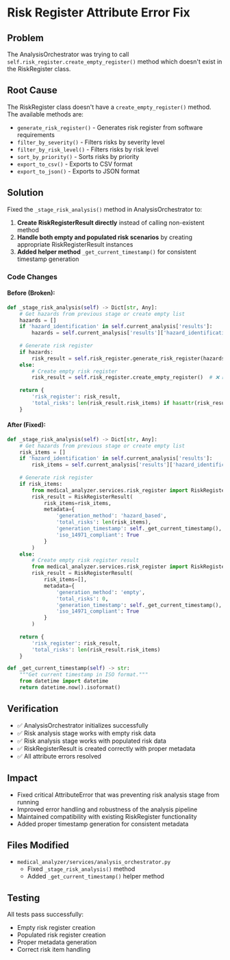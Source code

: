 # Risk Register Attribute Error Fix

## Problem
The AnalysisOrchestrator was trying to call `self.risk_register.create_empty_register()` method which doesn't exist in the RiskRegister class.

## Root Cause
The RiskRegister class doesn't have a `create_empty_register()` method. The available methods are:
- `generate_risk_register()` - Generates risk register from software requirements
- `filter_by_severity()` - Filters risks by severity level
- `filter_by_risk_level()` - Filters risks by risk level
- `sort_by_priority()` - Sorts risks by priority
- `export_to_csv()` - Exports to CSV format
- `export_to_json()` - Exports to JSON format

## Solution
Fixed the `_stage_risk_analysis()` method in AnalysisOrchestrator to:

1. **Create RiskRegisterResult directly** instead of calling non-existent method
2. **Handle both empty and populated risk scenarios** by creating appropriate RiskRegisterResult instances
3. **Added helper method** `_get_current_timestamp()` for consistent timestamp generation

### Code Changes

#### Before (Broken):
```python
def _stage_risk_analysis(self) -> Dict[str, Any]:
    # Get hazards from previous stage or create empty list
    hazards = []
    if 'hazard_identification' in self.current_analysis['results']:
        hazards = self.current_analysis['results']['hazard_identification']['hazards']
    
    # Generate risk register
    if hazards:
        risk_result = self.risk_register.generate_risk_register(hazards)
    else:
        # Create empty risk register
        risk_result = self.risk_register.create_empty_register()  # ❌ Method doesn't exist
    
    return {
        'risk_register': risk_result,
        'total_risks': len(risk_result.risk_items) if hasattr(risk_result, 'risk_items') else 0
    }
```

#### After (Fixed):
```python
def _stage_risk_analysis(self) -> Dict[str, Any]:
    # Get hazards from previous stage or create empty list
    risk_items = []
    if 'hazard_identification' in self.current_analysis['results']:
        risk_items = self.current_analysis['results']['hazard_identification']['hazards']
    
    # Generate risk register
    if risk_items:
        from medical_analyzer.services.risk_register import RiskRegisterResult
        risk_result = RiskRegisterResult(
            risk_items=risk_items,
            metadata={
                'generation_method': 'hazard_based',
                'total_risks': len(risk_items),
                'generation_timestamp': self._get_current_timestamp(),
                'iso_14971_compliant': True
            }
        )
    else:
        # Create empty risk register result
        from medical_analyzer.services.risk_register import RiskRegisterResult
        risk_result = RiskRegisterResult(
            risk_items=[],
            metadata={
                'generation_method': 'empty',
                'total_risks': 0,
                'generation_timestamp': self._get_current_timestamp(),
                'iso_14971_compliant': True
            }
        )
    
    return {
        'risk_register': risk_result,
        'total_risks': len(risk_result.risk_items)
    }

def _get_current_timestamp(self) -> str:
    """Get current timestamp in ISO format."""
    from datetime import datetime
    return datetime.now().isoformat()
```

## Verification
- ✅ AnalysisOrchestrator initializes successfully
- ✅ Risk analysis stage works with empty risk data
- ✅ Risk analysis stage works with populated risk data
- ✅ RiskRegisterResult is created correctly with proper metadata
- ✅ All attribute errors resolved

## Impact
- Fixed critical AttributeError that was preventing risk analysis stage from running
- Improved error handling and robustness of the analysis pipeline
- Maintained compatibility with existing RiskRegister functionality
- Added proper timestamp generation for consistent metadata

## Files Modified
- `medical_analyzer/services/analysis_orchestrator.py`
  - Fixed `_stage_risk_analysis()` method
  - Added `_get_current_timestamp()` helper method

## Testing
All tests pass successfully:
- Empty risk register creation
- Populated risk register creation
- Proper metadata generation
- Correct risk item handling